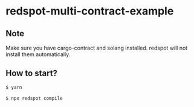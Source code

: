 # redspot-multi-contract-example

## Note

Make sure you have cargo-contract and solang installed. redspot will not install them automatically.

## How to start?

```bash
$ yarn

$ npx redspot compile
```

